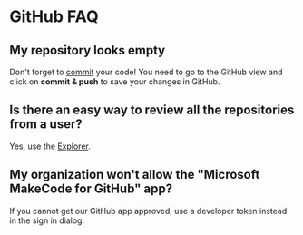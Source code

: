 # GitHub FAQ

## My repository looks empty

Don't forget to [commit](/github/commit) your code! You need to go to the GitHub view and click
on **commit & push** to save your changes in GitHub.

## Is there an easy way to review all the repositories from a user?

Yes, use the [Explorer](/github/explorer).

## My organization won't allow the "Microsoft MakeCode for GitHub" app?

If you cannot get our GitHub app approved, use a developer token instead in the sign in dialog.
